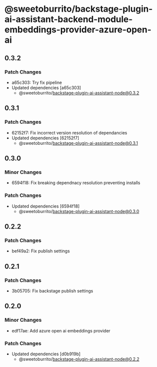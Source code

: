 # @sweetoburrito/backstage-plugin-ai-assistant-backend-module-embeddings-provider-azure-open-ai

## 0.3.2

### Patch Changes

- a65c303: Try fix pipeline
- Updated dependencies [a65c303]
  - @sweetoburrito/backstage-plugin-ai-assistant-node@0.3.2

## 0.3.1

### Patch Changes

- 62152f7: Fix incorrect version resolution of dependancies
- Updated dependencies [62152f7]
  - @sweetoburrito/backstage-plugin-ai-assistant-node@0.3.1

## 0.3.0

### Minor Changes

- 6594f18: Fix breaking dependnacy resolution preventing installs

### Patch Changes

- Updated dependencies [6594f18]
  - @sweetoburrito/backstage-plugin-ai-assistant-node@0.3.0

## 0.2.2

### Patch Changes

- bef49a2: Fix publish settings

## 0.2.1

### Patch Changes

- 3b05705: Fix backstage publish settings

## 0.2.0

### Minor Changes

- edf17ae: Add azure open ai embeddings provider

### Patch Changes

- Updated dependencies [d0b919b]
  - @sweetoburrito/backstage-plugin-ai-assistant-node@0.2.2
